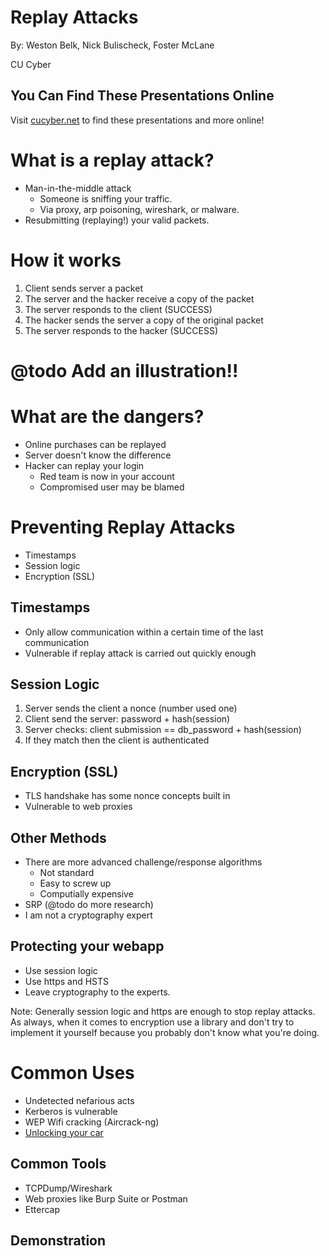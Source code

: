 # Replay Attacks

By: Weston Belk, Nick Bulischeck, Foster McLane

CU Cyber


## You Can Find These Presentations Online

Visit [cucyber.net](https://cucyber.net) to find these presentations and more online!



# What is a replay attack?

* Man-in-the-middle attack
	- Someone is sniffing your traffic.
	- Via proxy, arp poisoning, wireshark, or  malware.
* Resubmitting (replaying!) your valid packets.


# How it works

1. Client sends server a packet
2. The server and the hacker receive a copy of the packet
3. The server responds to the client (SUCCESS)
4. The hacker sends the server a copy of the original packet
5. The server responds to the hacker (SUCCESS)


# @todo Add an illustration!!



# What are the dangers?

* Online purchases can be replayed
* Server doesn't know the difference
* Hacker can replay your login
	- Red team is now in your account
	- Compromised user may be blamed



# Preventing Replay Attacks

* Timestamps
* Session logic
* Encryption (SSL)


## Timestamps

* Only allow communication within a certain time of the last communication
* Vulnerable if replay attack is carried out quickly enough


## Session Logic

1. Server sends the client a nonce (number used one)
2. Client send the server: password + hash(session)
3. Server checks: client submission == db_password + hash(session)
4. If they match then the client is authenticated


## Encryption (SSL)

* TLS handshake has some nonce concepts built in
* Vulnerable to web proxies


## Other Methods

* There are more advanced challenge/response algorithms
	- Not standard
	- Easy to screw up
	- Computially expensive
* SRP (@todo do more research)
* I am not a cryptography expert


## Protecting your webapp

* Use session logic
* Use https and HSTS
* Leave cryptography to the experts.

Note:
Generally session logic and https are enough to stop replay attacks.
As always, when it comes to encryption use a library and don't try to implement it yourself because you probably don't know what you're doing.



# Common Uses

* Undetected nefarious acts
* Kerberos is vulnerable
* WEP Wifi cracking (Aircrack-ng)
* [Unlocking your car](https://www.youtube.com/watch?v=Q-OlgVLHIDs)


## Common Tools

* TCPDump/Wireshark
* Web proxies like Burp Suite or Postman
* Ettercap


## Demonstration
